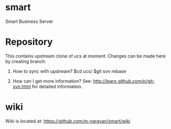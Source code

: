 smart
=====

Smart Business Server

Repository
==========

This contains upstream clone of ucs at moment. Changes can be made here by
creating branch.

1. How to sync with upstream?
$cd ucs/
$git svn rebase

2. How can I get more information?
See: http://learn.github.com/p/git-svn.html for detailed information.

wiki
====

Wiki is located at: https://github.com/m-narayan/smart/wiki
